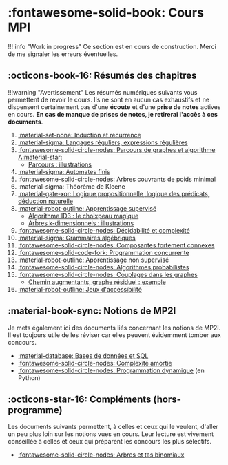 # :fontawesome-solid-book: Cours MPI

!!! info "Work in progress"
    Ce section est en cours de construction. Merci de me signaler les erreurs éventuelles.

## :octicons-book-16: Résumés des chapitres

!!!warning "Avertissement"
    Les résumés numériques suivants vous permettent de revoir le cours. Ils ne sont en aucun cas exhaustifs et ne dispensent certainement pas d'une **écoute** et d'une **prise de notes** actives en cours. **En cas de manque de prises de notes, je retirerai l'accès à ces documents**.

1. [:material-set-none: Induction et récurrence](/general/induction)
2. [:material-sigma: Langages réguliers, expressions régulières](/langages/regexp)
3. [:fontawesome-solid-circle-nodes: Parcours de graphes et algorithme A:material-star:](/pdf/parcours_graphes.pdf)
    - [Parcours : illustrations](/pdf/parcours_exemples.pdf)
4. [:material-sigma: Automates finis](/langages/automates)
5. :fontawesome-solid-circle-nodes: Arbres couvrants de poids minimal
6. :material-sigma: Théorème de Kleene
7. [:material-gate-xor: Logique propositionnelle, logique des prédicats, déduction naturelle](/pdf/logique.pdf)
8. [:material-robot-outline: Apprentissage supervisé](/pdf/ia.pdf)
    - [Algorithme ID3 : le choixpeau magique](/pdf/id3.pdf)
    - [Arbres k-dimensionnels : illustrations](/pdf/kdtree.pdf)
9. [:fontawesome-solid-circle-nodes: Décidabilité et complexité](/pdf/decicomp.pdf)
10. [:material-sigma: Grammaires algébriques](/langages/grammaires)
11. [:fontawesome-solid-circle-nodes: Composantes fortement connexes](/algo/cfc)
12. [:fontawesome-solid-code-fork: Programmation concurrente](/algo/concur)
13. [:material-robot-outline: Apprentissage non supervisé](/pdf/ia.pdf)
14. [:fontawesome-solid-circle-nodes: Algorithmes probabilistes](/algo/proba)
15. [:fontawesome-solid-circle-nodes: Couplages dans les graphes](/graphes/couplages)
    - [Chemin augmentants, graphe résiduel : exemple](/pdf/couplage_exemple.pdf)
16. [:material-robot-outline: Jeux d'accessibilité](/pdf/ia.pdf)

## :material-book-sync: Notions de MP2I

Je mets également ici des documents liés concernant les notions de MP2I. Il est toujours utile de les réviser car elles peuvent évidemment tomber aux concours.

- [:material-database: Bases de données et SQL](/pdf/bdd.pdf)
- [:fontawesome-solid-circle-nodes: Complexité amortie](/pdf/cplx_amortie.pdf)
- [:fontawesome-solid-circle-nodes: Programmation dynamique](/pdf/dynprog.pdf) (en Python)

## :octicons-star-16: Compléments (hors-programme)

Les documents suivants permettent, à celles et ceux qui le veulent, d'aller un peu plus loin sur les notions vues en cours. Leur lecture est vivement conseillée à celles et ceux qui préparent les concours les plus sélectifs.

- [:fontawesome-solid-circle-nodes: Arbres et tas binomiaux](/pdf/binheap.pdf)
<!--
- [:material-sigma: Théorème de Myhill-Nerode et applications](/pdf/myhill.pdf)
- [:material-sigma: Langages réguliers et reconnaissance par monoïde](/pdf/monoides.pdf)
- [:material-sigma: Lemme d'Arden et applications](/pdf/arden.pdf)
- [:material-sigma: Algorithme de McNaughton et Yamada](/pdf/mcnaughton_yamada.pdf)
- [:fontawesome-solid-circle-nodes: Machines de Turing](/pdf/turing.pdf)
- Algorithme CYK
- Analyseurs syntaxiques LL(1)
-->

<!--
## Checklist de révision pour les écrits

Ce document est une aide pour faire le point dans vos révisions.

- [Checklist de révision](/pdf/checklist.pdf)
-->
